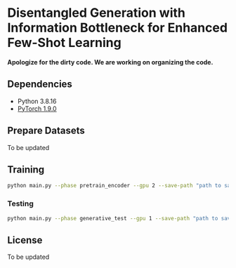 # Disentangled Generation with Information Bottleneck for Enhanced Few-Shot Learning
**Apologize for the dirty code. We are working on organizing the code.**

## Dependencies

* Python 3.8.16
* [PyTorch 1.9.0](http://pytorch.org)

## Prepare Datasets
To be updated
## Training

``` sh
python main.py --phase pretrain_encoder --gpu 2 --save-path "path to save" --train-shot 5 --val-shot 5 --train-query 15 --val-query 15 --head FuseCosNet --network ResNet12 --dataset miniImageNet --z_disentangle --zd_beta 6.0 --zd_beta_annealing --add_noise 0.2 --temperature 500 --feature_size 640 --generative_model vae --latent_size 64 --attSize 171 --distill --use_feature
```

### Testing

```sh
python main.py --phase generative_test --gpu 1 --save-path "path to save" --train-shot 1 --val-shot 1 --train-query 15 --val-query 15 --head FuseCosNet  --network ResNet12 --dataset miniImageNet --feature_size 640 --generative_model vae --latent_size 64 --attSize 171 --use_feature
```

## License

To be updated
